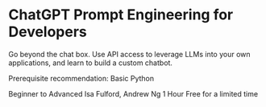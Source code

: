 # ChatGPT Prompt Engineering for Developers
Go beyond the chat box. Use API access to leverage LLMs into your own applications, and learn to build a custom chatbot.

Prerequisite recommendation:  Basic Python

Beginner to Advanced
Isa Fulford, Andrew Ng
1 Hour
Free for a limited time
